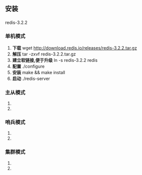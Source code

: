 ## 安装
### 
redis-3.2.2

### 单机模式
1. **下载** wget http://download.redis.io/releases/redis-3.2.2.tar.gz
2. **解压** tar -zxvf redis-3.2.2.tar.gz
3. **建立软链接,便于升级** ln -s redis-3.2.2 redis
4. **配置** ./configure
5. **安装** make && make install
6. **启动** ./redis-server

### 主从模式
1. 
2. 

### 哨兵模式
1. 
2. 

### 集群模式
1. 
2.
